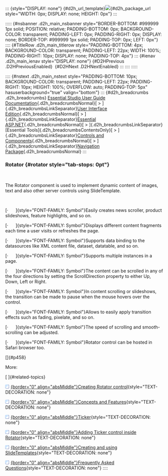 ::: {style="DISPLAY: none"}
[](ms-xhelp:///?Id=d2h_url_template){#d2h_url_template}![](!package_url!){#d2h_package_url style="WIDTH: 0px; DISPLAY: none; HEIGHT: 0px"}
:::

::::: {#nsbanner .d2h_main_nsbanner style="BORDER-BOTTOM: #999999 1px solid; POSITION: relative; PADDING-BOTTOM: 0px; BACKGROUND-COLOR: transparent; PADDING-LEFT: 0px; PADDING-RIGHT: 0px; DISPLAY: none; BORDER-TOP: #999999 1px solid; PADDING-TOP: 0px; LEFT: 0px"}
:::: {#TitleRow .d2h_main_titlerow style="PADDING-BOTTOM: 4px; BACKGROUND-COLOR: transparent; PADDING-LEFT: 22px; WIDTH: 100%; PADDING-RIGHT: 10px; DISPLAY: none; PADDING-TOP: 4px"}
::: {#ienav .d2h_main_ienav style="DISPLAY: none"}
[](ms-xhelp:///?Id=af4a375d-347a-4eeb-a314-d0742e0363b7){#D2HPrevious .D2HPreviousEnabled}  [](ms-xhelp:///?Id=d5c31258-1be5-470a-b68b-6c7310ca0cce){#D2HNext .D2HNextEnabled}
:::
::::
:::::

:::: {#nstext .d2h_main_nstext style="PADDING-BOTTOM: 10px; BACKGROUND-COLOR: transparent; PADDING-LEFT: 22px; PADDING-RIGHT: 10px; HEIGHT: 100%; OVERFLOW: auto; PADDING-TOP: 5px" hasuserbackground="true" valign="bottom"}
::: {#d2h_breadcrumbs .d2h_breadcrumbs}
[Essential Studio User Guide Documentation](ms-xhelp:///?Id=12457748-09e3-4d74-a240-8e049cedf030){.d2h_breadcrumbsNormal}[ \> ]{.d2h_breadcrumbsLinkSeparator}[User Interface Edition](ms-xhelp:///?Id=c29296b7-531c-413b-a0ec-488ca1f7f669){.d2h_breadcrumbsNormal}[ \> ]{.d2h_breadcrumbsLinkSeparator}[Essential ASP.NET](ms-xhelp:///?Id=25c35330-c127-4dad-9a92-ed79dc7261a6){.d2h_breadcrumbsNormal}[ \> ]{.d2h_breadcrumbsLinkSeparator}[Essential Tools]{.d2h_breadcrumbsContentsOnly}[ \> ]{.d2h_breadcrumbsLinkSeparator}[Controls and Components](ms-xhelp:///?Id=99dc3762-3a6c-4306-b62b-5aa347ed3105){.d2h_breadcrumbsNormal}[ \> ]{.d2h_breadcrumbsLinkSeparator}[Navigation Package](ms-xhelp:///?Id=0e5edf75-4f9c-43d9-ba51-e327f21190c3){.d2h_breadcrumbsNormal}
:::

### Rotator {#rotator style="tab-stops: 0pt"}

 

The Rotator component is used to implement dynamic content of images, text and also other server controls using SlideTemplate.

 

[·      ]{style="FONT-FAMILY: Symbol"}Easily creates news scroller, product slideshows, feature highlights, and so on.

[·      ]{style="FONT-FAMILY: Symbol"}Displays different content fragments each time a user visits or refreshes the page.

[·      ]{style="FONT-FAMILY: Symbol"}Supports data binding to the datasources like XML content file, dataset, datatable, and so on.

[·      ]{style="FONT-FAMILY: Symbol"}Supports multiple instances in a page.

[·      ]{style="FONT-FAMILY: Symbol"}The content can be scrolled in any of the four directions by setting the ScrollDirection property to either Up, Down, Left or Right.

[·      ]{style="FONT-FAMILY: Symbol"}In content scrolling or slideshows, the transition can be made to pause when the mouse hovers over the control.

[·      ]{style="FONT-FAMILY: Symbol"}Allows to easily apply transition effects such as fading, pixelate, and so on.

[·      ]{style="FONT-FAMILY: Symbol"}The speed of scrolling and smooth-scrolling can be adjusted.

[·      ]{style="FONT-FAMILY: Symbol"}Rotator control can be hosted in Safari browser too.

[]{#p458} 

More:

[ ]{#related-topics}

[![](button.gif){border="0" align="absMiddle"}Creating Rotator control](ms-xhelp:///?Id=60cba141-01ce-47e5-942d-db1ff50806bc){style="TEXT-DECORATION: none"}

[![](button.gif){border="0" align="absMiddle"}Concepts and Features](ms-xhelp:///?Id=6045f18d-055c-4712-ace1-792f35efc4a6){style="TEXT-DECORATION: none"}

[![](button.gif){border="0" align="absMiddle"}Ticker](ms-xhelp:///?Id=6bab781f-b2bc-4de8-9ef8-71ce2121eac7){style="TEXT-DECORATION: none"}

[![](button.gif){border="0" align="absMiddle"}Adding Ticker control inside Rotator](ms-xhelp:///?Id=54fec534-7fe3-467f-b6bb-e04fee827a4e){style="TEXT-DECORATION: none"}

[![](button.gif){border="0" align="absMiddle"}Creating and using SlideTemplates](ms-xhelp:///?Id=2f758823-8487-4a06-8ac6-02988cf48588){style="TEXT-DECORATION: none"}

[![](button.gif){border="0" align="absMiddle"}Frequently Asked Questions](ms-xhelp:///?Id=1c7eaf56-efdc-49dc-bdbc-721c3bc49721){style="TEXT-DECORATION: none"}
::::

